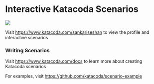 # Interactive Katacoda Scenarios

[![](http://shields.katacoda.com/katacoda/sankariseshan/count.svg)](https://www.katacoda.com/sankariseshan "Get your profile on Katacoda.com")

Visit https://www.katacoda.com/sankariseshan to view the profile and interactive scenarios

### Writing Scenarios
Visit https://www.katacoda.com/docs to learn more about creating Katacoda scenarios

For examples, visit https://github.com/katacoda/scenario-example
